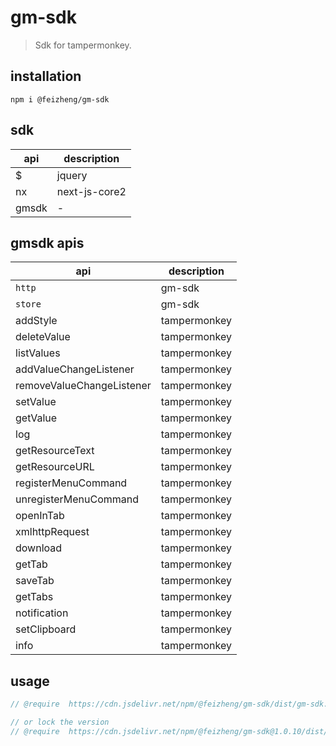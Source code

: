# gm-sdk
> Sdk for tampermonkey.

## installation
```shell
npm i @feizheng/gm-sdk
```

## sdk
| api   | description   |
| ----- | ------------- |
| $     | jquery        |
| nx    | next-js-core2 |
| gmsdk | -             |

## gmsdk apis
| api                       | description  |
| ------------------------- | ------------ |
| `http`                    | gm-sdk       |
| `store`                   | gm-sdk       |
| addStyle                  | tampermonkey |
| deleteValue               | tampermonkey |
| listValues                | tampermonkey |
| addValueChangeListener    | tampermonkey |
| removeValueChangeListener | tampermonkey |
| setValue                  | tampermonkey |
| getValue                  | tampermonkey |
| log                       | tampermonkey |
| getResourceText           | tampermonkey |
| getResourceURL            | tampermonkey |
| registerMenuCommand       | tampermonkey |
| unregisterMenuCommand     | tampermonkey |
| openInTab                 | tampermonkey |
| xmlhttpRequest            | tampermonkey |
| download                  | tampermonkey |
| getTab                    | tampermonkey |
| saveTab                   | tampermonkey |
| getTabs                   | tampermonkey |
| notification              | tampermonkey |
| setClipboard              | tampermonkey |
| info                      | tampermonkey |

## usage
```js
// @require  https://cdn.jsdelivr.net/npm/@feizheng/gm-sdk/dist/gm-sdk.js

// or lock the version
// @require  https://cdn.jsdelivr.net/npm/@feizheng/gm-sdk@1.0.10/dist/gm-sdk.js
```
